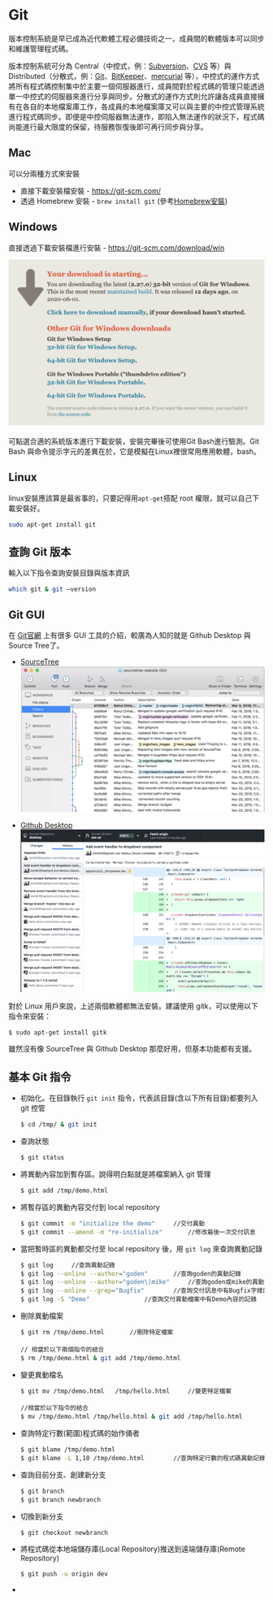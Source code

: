 # Git

版本控制系統是早已成為近代軟體工程必備技術之一，成員間的軟體版本可以同步和維護管理程式碼。

版本控制系統可分為 Central（中控式，例：[Subversion](https://zh.wikipedia.org/wiki/Subversion)、[CVS](https://zh.wikipedia.org/wiki/協作版本系統) 等）與 Distributed（分散式，例：[Git](https://git-scm.com/)、[BitKeeper](https://blog.techbridge.cc/2018/01/17/learning-programming-and-coding-with-python-git-and-github-tutorial/BitKeeper)、[mercurial](https://zh.wikipedia.org/zh-tw/Mercurial) 等），中控式的運作方式將所有程式碼控制集中於主要一個伺服器進行，成員間對於程式碼的管理只能透過單一中控式的伺服器來進行分享與同步。分散式的運作方式則允許讓各成員直接擁有在各自的本地檔案庫工作，各成員的本地檔案庫又可以與主要的中控式管理系統進行程式碼同步。即便是中控伺服器無法運作，即陷入無法運作的狀況下，程式碼尚能進行最大限度的保留，待服務恢復後即可再行同步與分享。

## Mac

可以分兩種方式來安裝

- 直接下載安裝檔安裝 - https://git-scm.com/
- 透過 Homebrew 安裝 - `brew install git` (參考[Homebrew安裝](../Homebrew/README.md))

## Windows

直接透過下載安裝檔進行安裝 - https://git-scm.com/download/win

<img src="../captures/image-20200614125611523.png" alt="image-20200614125611523" style="zoom: 50%;" />

可點選合適的系統版本進行下載安裝，安裝完畢後可使用Git Bash進行驗測。Git Bash 與命令提示字元的差異在於，它是模擬在Linux裡很常用應用軟體，bash。

## Linux

linux安裝應該算是最省事的，只要記得用`apt-get`搭配 root 權限，就可以自己下載安裝好。

```bash
sudo apt-get install git
```

## 查詢 Git 版本

輸入以下指令查詢安裝目錄與版本資訊

```bash
which git & git —version
```

## Git GUI

在 [Git官網](https://git-scm.com/downloads/guis) 上有很多 GUI 工具的介紹，較廣為人知的就是 Github Desktop 與 Source Tree了。

- [SourceTree](https://www.sourcetreeapp.com/)
  <img src="../captures/image-20200614131822725.png" alt="image-20200614131822725" style="zoom:50%;" />

- [Github Desktop](https://desktop.github.com/)
  <img src="../captures/image-20200614132031437.png" alt="image-20200614132031437" style="zoom: 50%;" />

對於 Linux 用戶來說，上述兩個軟體都無法安裝。建議使用 gitk，可以使用以下指令來安裝：

```bash
$ sudo apt-get install gitk
```

雖然沒有像 SourceTree 與 Github Desktop 那麼好用，但基本功能都有支援。

## 基本 Git 指令

- 初始化。在目錄執行 `git init` 指令，代表該目錄(含以下所有目錄)都要列入 git 控管

  ```bash
  $ cd /tmp/ & git init
  ```

- 查詢狀態

  ```bash
  $ git status
  ```

- 將異動內容加到暫存區。說得明白點就是將檔案納入 git 管理

  ```bash
  $ git add /tmp/demo.html
  ```

- 將暫存區的異動內容交付到 local repository

  ```bash
  $ git commit -m "initialize the demo"		//交付異動
  $ git commit --amend -m "re-initialize"		//修改最後一次交付訊息
  ```

- 當把暫時區的異動都交付至 local repository 後，用 `git log` 來查詢異動記錄

  ```bash
  $ git log 	//查詢異動記錄
  $ git log --online --author="goden"		//查詢goden的異動記錄
  $ git log --online --author="goden\|mike"		//查詢goden或mike的異動記錄
  $ git log --online --grep="Bugfix"		//查詢交付訊息中有Bugfix字樣的記錄
  $ git log -S "Demo"				//查詢交付異動檔案中有Demo內容的記錄
  ```

- 刪除異動檔案

  ```bash
  $ git rm /tmp/demo.html		//刪除特定檔案
  
  // 相當於以下兩個指令的結合
  $ rm /tmp/demo.html & git add /tmp/demo.html
  ```

- 變更異動檔名

  ```bash
  $ git mv /tmp/demo.html	/tmp/hello.html		//變更特定檔案
  
  //相當於以下指令的結合
  $ mv /tmp/demo.html /tmp/hello.html & git add /tmp/hello.html
  ```

- 查詢特定行數(範圍)程式碼的始作俑者

  ```bash
  $ git blame /tmp/demo.html
  $ git blame -L 1,10 /tmp/demo.html		//查詢特定行數的程式碼異動記錄
  ```

- 查詢目前分支、創建新分支

  ```bash
  $ git branch
  $ git branch newbranch
  ```

- 切換到新分支

  ```bash
  $ git checkout newbranch
  ```

- 將程式碼從本地端儲存庫(Local Repository)推送到遠端儲存庫(Remote Repository)

  ```bash
  $ git push -u origin dev
  ```

* 